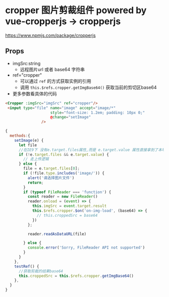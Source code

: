 # cropper 图片剪裁组件 powered by vue-cropperjs -> cropperjs
<https://www.npmjs.com/package/cropperjs>

## Props
- imgSrc:string
    - 远程图片url 或者  base64 字符串
- ref="cropper"
    - 可以通过 `ref` 的方式获取实例的引用 
    - 调用 `this.$refs.cropper.getImgBase64()` 获取当前的剪切区base64
- 更多参数看具体的代码

```html
<Cropper :imgSrc="imgSrc" ref="cropper"/>
 <input type="file" name="image" accept="image/*"
                    style="font-size: 1.2em; padding: 10px 0;"
                    @change="setImage"
                />
```

```js
{
  methods:{
    setImage(e) {
      let file
      //在IE9下 没有e.target.files属性,而是 e.target.value 属性直接拿到了本地真实文件路径字符串
      if (!e.target.files && e.target.value) {
        // 走上传逻辑
      } else {
        file = e.target.files[0];
        if (!file.type.includes('image/')) {
          alert('请选择图片文件')
          return;
        }
        if (typeof FileReader === 'function') {
          const reader = new FileReader()
          reader.onload = (event) => {
            this.imgSrc = event.target.result
            this.$refs.cropper.$on('on-img-load', (base64) => {
              // this.croppedSrc = base64
            })
          };

          reader.readAsDataURL(file)

        } else {
          console.error('Sorry, FileReader API not supported')
        }
      }
    },
    testRef() {
      //获取剪裁的结果base64
      this.croppedSrc = this.$refs.cropper.getImgBase64()
    },
  }
}
```